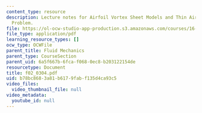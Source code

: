 ```yaml
---
content_type: resource
description: Lecture notes for Airfoil Vortex Sheet Models and Thin Airfoil Analysis
  Problem.
file: https://ol-ocw-studio-app-production.s3.amazonaws.com/courses/16-01-unified-engineering-i-ii-iii-iv-fall-2005-spring-2006/b78bc8683a81b6179fabf135d4ca93c5_f02_0304.pdf
file_type: application/pdf
learning_resource_types: []
ocw_type: OCWFile
parent_title: Fluid Mechanics
parent_type: CourseSection
parent_uid: 6a5f667b-6fca-f068-0ec8-b203122154de
resourcetype: Document
title: f02_0304.pdf
uid: b78bc868-3a81-b617-9fab-f135d4ca93c5
video_files:
  video_thumbnail_file: null
video_metadata:
  youtube_id: null
---
```

